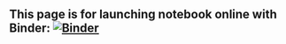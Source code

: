## This page is for launching notebook online with Binder: [![Binder](https://mybinder.org/badge_logo.svg)]([http://mybinder.org/v2/gh/jianlianggao/applications_r/master?urlpath=rstudio](http://mybinder.org/v2/gh/binder-examples/r/master?urlpath=rstudio)http://mybinder.org/v2/gh/binder-examples/r/master?urlpath=rstudio)

